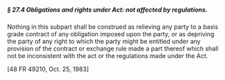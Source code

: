 ##### § 27.4 Obligations and rights under Act: not affected by regulations. #####

Nothing in this subpart shall be construed as relieving any party to a basis grade contract of any obligation imposed upon the party, or as depriving the party of any right to which the party might be entitled under any provision of the contract or exchange rule made a part thereof which shall not be inconsistent with the act or the regulations made under the Act.

[48 FR 49210, Oct. 25, 1983]